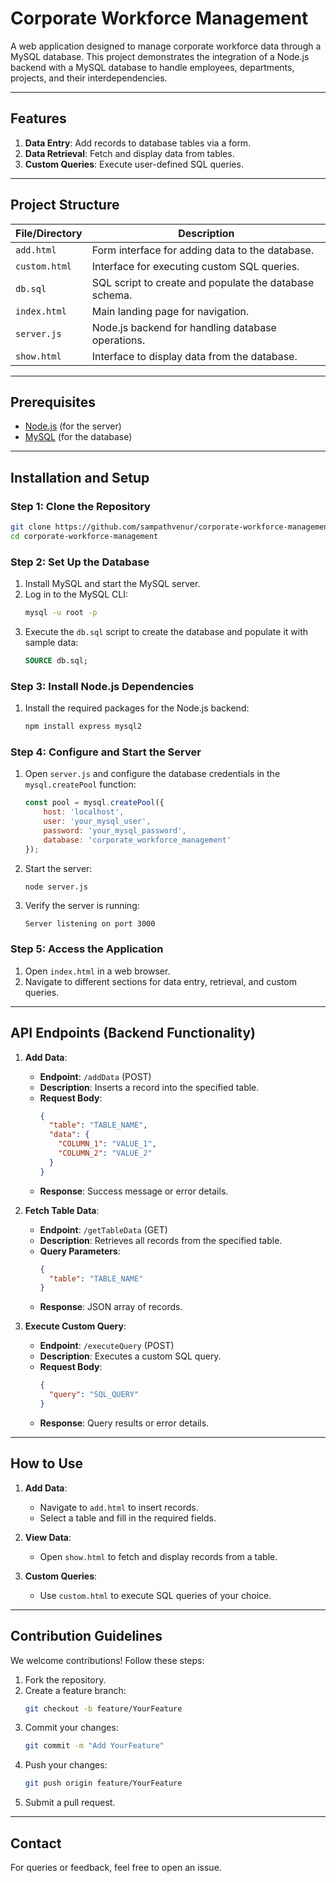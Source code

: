# Corporate Workforce Management

A web application designed to manage corporate workforce data through a MySQL database. This project demonstrates the integration of a Node.js backend with a MySQL database to handle employees, departments, projects, and their interdependencies.

---

## Features

1. **Data Entry**: Add records to database tables via a form.
2. **Data Retrieval**: Fetch and display data from tables.
3. **Custom Queries**: Execute user-defined SQL queries.

---

## Project Structure

| File/Directory | Description |
|----------------|-------------|
| `add.html`     | Form interface for adding data to the database. |
| `custom.html`  | Interface for executing custom SQL queries. |
| `db.sql`       | SQL script to create and populate the database schema. |
| `index.html`   | Main landing page for navigation. |
| `server.js`    | Node.js backend for handling database operations. |
| `show.html`    | Interface to display data from the database. |

---

## Prerequisites

- [Node.js](https://nodejs.org/) (for the server)
- [MySQL](https://www.mysql.com/) (for the database)

---

## Installation and Setup

### Step 1: Clone the Repository
```bash
git clone https://github.com/sampathvenur/corporate-workforce-management.git
cd corporate-workforce-management
```

### Step 2: Set Up the Database
1. Install MySQL and start the MySQL server.
2. Log in to the MySQL CLI:
   ```bash
   mysql -u root -p
   ```
3. Execute the `db.sql` script to create the database and populate it with sample data:
   ```sql
   SOURCE db.sql;
   ```

### Step 3: Install Node.js Dependencies
1. Install the required packages for the Node.js backend:
   ```bash
   npm install express mysql2
   ```

### Step 4: Configure and Start the Server
1. Open `server.js` and configure the database credentials in the `mysql.createPool` function:
   ```javascript
   const pool = mysql.createPool({
       host: 'localhost',
       user: 'your_mysql_user',
       password: 'your_mysql_password',
       database: 'corporate_workforce_management'
   });
   ```
2. Start the server:
   ```bash
   node server.js
   ```
3. Verify the server is running:
   ```
   Server listening on port 3000
   ```

### Step 5: Access the Application
1. Open `index.html` in a web browser.
2. Navigate to different sections for data entry, retrieval, and custom queries.

---

## API Endpoints (Backend Functionality)

1. **Add Data**: 
   - **Endpoint**: `/addData` (POST)
   - **Description**: Inserts a record into the specified table.
   - **Request Body**:
     ```json
     {
       "table": "TABLE_NAME",
       "data": {
         "COLUMN_1": "VALUE_1",
         "COLUMN_2": "VALUE_2"
       }
     }
     ```
   - **Response**: Success message or error details.

2. **Fetch Table Data**:
   - **Endpoint**: `/getTableData` (GET)
   - **Description**: Retrieves all records from the specified table.
   - **Query Parameters**:
     ```json
     {
       "table": "TABLE_NAME"
     }
     ```
   - **Response**: JSON array of records.

3. **Execute Custom Query**:
   - **Endpoint**: `/executeQuery` (POST)
   - **Description**: Executes a custom SQL query.
   - **Request Body**:
     ```json
     {
       "query": "SQL_QUERY"
     }
     ```
   - **Response**: Query results or error details.

---

## How to Use

1. **Add Data**:
   - Navigate to `add.html` to insert records.
   - Select a table and fill in the required fields.

2. **View Data**:
   - Open `show.html` to fetch and display records from a table.

3. **Custom Queries**:
   - Use `custom.html` to execute SQL queries of your choice.

---

## Contribution Guidelines

We welcome contributions! Follow these steps:
1. Fork the repository.
2. Create a feature branch:
   ```bash
   git checkout -b feature/YourFeature
   ```
3. Commit your changes:
   ```bash
   git commit -m "Add YourFeature"
   ```
4. Push your changes:
   ```bash
   git push origin feature/YourFeature
   ```
5. Submit a pull request.

---

## Contact

For queries or feedback, feel free to open an issue.
